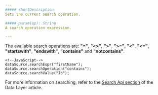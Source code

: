 ```yaml
---
##### shortDescription
Sets the current search operation.

##### param(op): String
A search operation expression.

---
```

The available search operations are: **"="**, **"<>"**, **">"**, **">="**, **"<"**, **"<="**, **"startswith"**, **"endswith"**, **"contains"** and **"notcontains"**.

    <!--JavaScript-->
    dataSource.searchExpr("firstName");
    dataSource.searchOperation("contains");
    dataSource.searchValue("Jo");

For more information on searching, refer to the [Search Api section](/concepts/30%20Data%20Layer/5%20Data%20Layer/2%20Reading%20Data/2%20Search%20Api.md '/Documentation/Guide/Data_Layer/Data_Layer/#Reading_Data/Search_Api') of the Data Layer article.